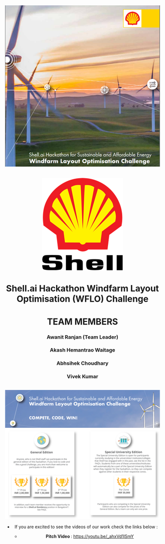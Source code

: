 
<br>
<center>
<img src="./shell_ai_Hackthon.png">
<center>
 <br>
 <br>

<img src="./shell_logo.png">
<H1> Shell.ai Hackathon Windfarm Layout Optimisation (WFLO) Challenge </H1>
  
# TEAM MEMBERS 

### Awanit Ranjan (Team Leader) 
### Akash Hemantrao Waitage 
### Abhsihek Choudhary 
### Vivek Kumar
</center>

<br>
<hl>

 
 <img src="./motive.png">
 
 <img src="./reward.png">
<p></p>



+ If you are excited to see the videos of our work check the links below : 

   + <b>Pitch Video </b>: https://youtu.be/_ahxVd1lSmY

  

